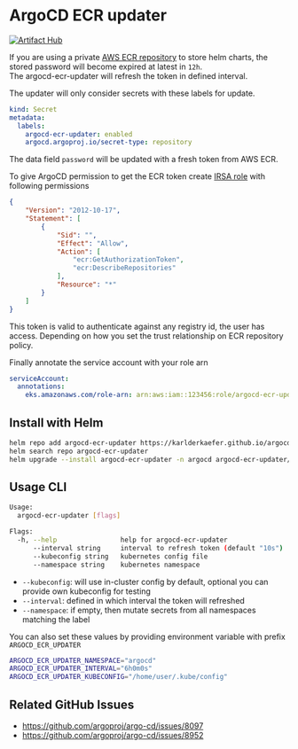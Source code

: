 # ArgoCD ECR updater

[![Artifact Hub](https://img.shields.io/endpoint?url=https://artifacthub.io/badge/repository/argocd-aws-ecr-updater)](https://artifacthub.io/packages/search?repo=argocd-aws-ecr-updater)

If you are using a private [AWS ECR repository](https://docs.aws.amazon.com/AmazonECR/latest/userguide/push-oci-artifact.html) 
to store helm charts, the stored password will become expired at latest in `12h`.  
The argocd-ecr-updater will refresh the token in defined interval.

The updater will only consider secrets with these labels for update.
```yaml
kind: Secret
metadata:
  labels:
    argocd-ecr-updater: enabled
    argocd.argoproj.io/secret-type: repository
```
The data field `password` will be updated with a fresh token from AWS ECR.

To give ArgoCD permission to get the ECR token create [IRSA role](https://github.com/terraform-aws-modules/terraform-aws-iam/tree/v5.5.5/modules/iam-assumable-role-with-oidc) with following permissions
```json
{
    "Version": "2012-10-17",
    "Statement": [
        {
            "Sid": "",
            "Effect": "Allow",
            "Action": [
                "ecr:GetAuthorizationToken",
                "ecr:DescribeRepositories"
            ],
            "Resource": "*"
        }
    ]
}
```
This token is valid to authenticate against any registry id, the user has access. 
Depending on how you set the trust relationship on ECR repository policy. 

Finally annotate the service account with your role arn
```yaml
serviceAccount:
  annotations:
    eks.amazonaws.com/role-arn: arn:aws:iam::123456:role/argocd-ecr-updater
```

## Install with Helm
```bash
helm repo add argocd-ecr-updater https://karlderkaefer.github.io/argocd-ecr-updater
helm search repo argocd-ecr-updater 
helm upgrade --install argocd-ecr-updater -n argocd argocd-ecr-updater/argocd-ecr-updater
```


## Usage CLI
```bash
Usage:
  argocd-ecr-updater [flags]

Flags:
  -h, --help                help for argocd-ecr-updater
      --interval string     interval to refresh token (default "10s")
      --kubeconfig string   kubernetes config file
      --namespace string    kubernetes namespace
```
* `--kubeconfig`: will use in-cluster config by default, optional you can provide own kubeconfig for testing
* `--interval`: defined in which interval the token will refreshed
* `--namespace`: if empty, then mutate secrets from all namespaces matching the label

You can also set these values by providing environment variable with prefix `ARGOCD_ECR_UPDATER`
```bash
ARGOCD_ECR_UPDATER_NAMESPACE="argocd"
ARGOCD_ECR_UPDATER_INTERVAL="6h0m0s"
ARGOCD_ECR_UPDATER_KUBECONFIG="/home/user/.kube/config"
```

## Related GitHub Issues
* https://github.com/argoproj/argo-cd/issues/8097
* https://github.com/argoproj/argo-cd/issues/8952
